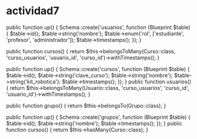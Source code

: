 # actividad7
public function up()
{
    Schema::create('usuarios', function (Blueprint $table) {
        $table->id();
        $table->string('nombre');
        $table->enum('rol', ['estudiante', 'profesor', 'administrador']);
        $table->timestamps();
    });
}

public function cursos()
{
    return $this->belongsToMany(Curso::class, 'curso_usuarios', 'usuario_id', 'curso_id')->withTimestamps();
}

public function up()
{
    Schema::create('cursos', function (Blueprint $table) {
        $table->id();
        $table->string('clave_curso');
        $table->string('nombre');
        $table->string('kit_robotica');
        $table->timestamps();
    });
}
public function usuarios()
{
    return $this->belongsToMany(Usuario::class, 'curso_usuarios', 'curso_id', 'usuario_id')->withTimestamps();
}

public function grupo()
{
    return $this->belongsTo(Grupo::class);
}

public function up()
{
    Schema::create('grupos', function (Blueprint $table) {
        $table->id();
        $table->string('nombre');
        $table->timestamps();
    });
}
public function cursos()
{
    return $this->hasMany(Curso::class);
}
